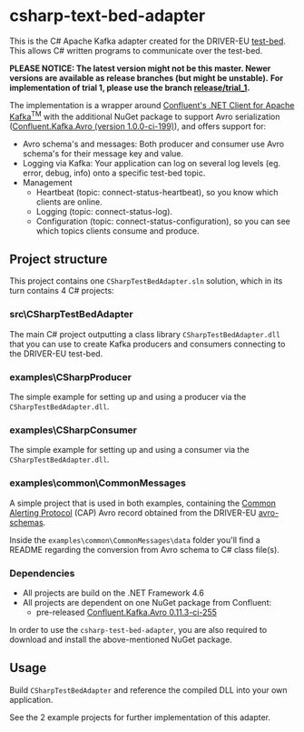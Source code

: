 # csharp-text-bed-adapter

This is the C# Apache Kafka adapter created for the DRIVER-EU [test-bed](https://github.com/DRIVER-EU/test-bed). This allows C# written programs to communicate over the test-bed.

__PLEASE NOTICE: The latest version might not be this master. Newer versions are available as release branches (but might be unstable).__
__For implementation of trial 1, please use the branch [release/trial_1](https://github.com/DRIVER-EU/csharp-test-bed-adapter/tree/release/trial_1).__

The implementation is a wrapper around [Confluent's .NET Client for Apache Kafka<sup>TM</sup>](https://github.com/confluentinc/confluent-kafka-dotnet) with the additional NuGet package to support Avro serialization ([Confluent.Kafka.Avro (version 1.0.0-ci-199)](https://www.nuget.org/packages/confluent.kafka.avro)), and offers support for:

* Avro schema's and messages: Both producer and consumer use Avro schema's for their message key and value.
* Logging via Kafka: Your application can log on several log levels (eg. error, debug, info) onto a specific test-bed topic.
* Management
  * Heartbeat (topic: connect-status-heartbeat), so you know which clients are online.
  * Logging (topic: connect-status-log).
  * Configuration (topic: connect-status-configuration), so you can see which topics clients consume and produce.

## Project structure

This project contains one `CSharpTestBedAdapter.sln` solution, which in its turn contains 4 C# projects:

### src\CSharpTestBedAdapter

The main C# project outputting a class library `CSharpTestBedAdapter.dll` that you can use to create Kafka producers and consumers connecting to the DRIVER-EU test-bed.

### examples\CSharpProducer

The simple example for setting up and using a producer via the `CSharpTestBedAdapter.dll`.

### examples\CSharpConsumer

The simple example for setting up and using a consumer via the `CSharpTestBedAdapter.dll`.

### examples\common\CommonMessages

A simple project that is used in both examples, containing the [Common Alerting Protocol](https://en.wikipedia.org/wiki/Common_Alerting_Protocol) (CAP) Avro record obtained from the DRIVER-EU [avro-schemas](https://github.com/DRIVER-EU/avro-schemas).

Inside the `examples\common\CommonMessages\data` folder you'll find a README regarding the conversion from Avro schema to C# class file(s).

### Dependencies

* All projects are build on the .NET Framework 4.6
* All projects are dependent on one NuGet package from Confluent:
  * pre-released [Confluent.Kafka.Avro 0.11.3-ci-255](https://www.nuget.org/packages/Confluent.Kafka.Avro/0.11.3-ci-255)

In order to use the `csharp-test-bed-adapter`, you are also required to download and install the above-mentioned NuGet package.
 
## Usage

Build `CSharpTestBedAdapter` and reference the compiled DLL into your own application.

See the 2 example projects for further implementation of this adapter.